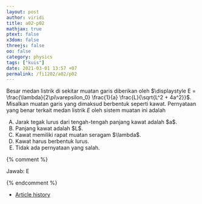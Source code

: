 ```yaml
---
layout: post
author: viridi
title: a02-p02
mathjax: true
ptext: false
x3dom: false
threejs: false
oo: false
category: physics
tags: ["kuis"]
date: 2021-03-01 13:57 +07
permalink: /fi1202/a02/p02
---
```

Besar medan listrik di sekitar muatan garis diberikan oleh $\displaystyle E = \frac{\lambda}{2\pi\varepsilon_0} \frac{1}{a} \frac{L}{\sqrt{L^2 + 4a^2}}$. Misalkan muatan garis yang dimaksud berbentuk seperti kawat. Pernyataan yang benar terkait medan listrik $E$ oleh sistem muatan ini adalah
<ol type="A">
<li>Jarak tegak lurus dari tengah-tengah panjang kawat adalah $a$.</li>
<li>Panjang kawat adalah $L$.</li>
<li>Kawat memiliki rapat muatan seragam $\lambda$.</li>
<li>Kawat harus berbentuk lurus.</li>
<li>Tidak ada pernyataan yang salah.</li>
</ol>

{% comment %}

Jawab: E

{% endcomment %}

+ [Article history](https://github.com/butiran/butiran.github.io/commits/master/_posts/fi1202/a02/2021-03-01-p02.md)
